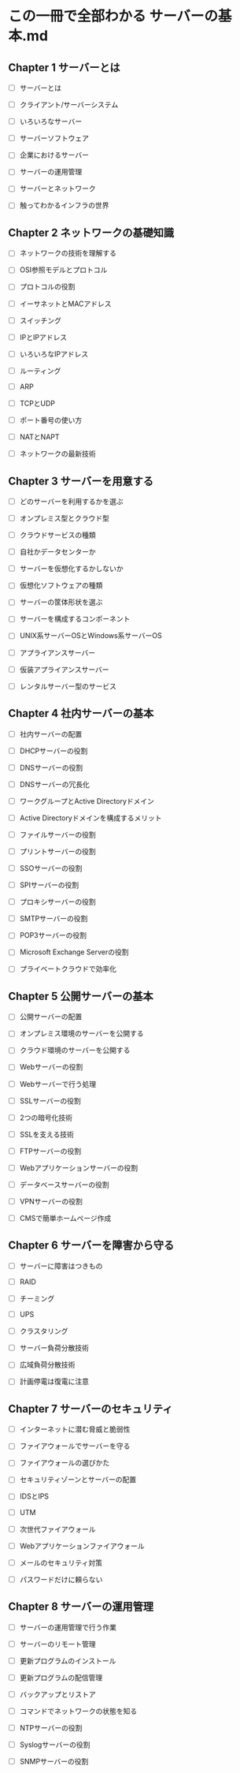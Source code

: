 # この一冊で全部わかる サーバーの基本.md

## Chapter 1 サーバーとは

- [ ] サーバーとは

- [ ] クライアント/サーバーシステム

- [ ] いろいろなサーバー

- [ ] サーバーソフトウェア

- [ ] 企業におけるサーバー

- [ ] サーバーの運用管理

- [ ] サーバーとネットワーク

- [ ] 触ってわかるインフラの世界

## Chapter 2 ネットワークの基礎知識

- [ ] ネットワークの技術を理解する

- [ ] OSI参照モデルとプロトコル

- [ ] プロトコルの役割

- [ ] イーサネットとMACアドレス

- [ ] スイッチング

- [ ] IPとIPアドレス

- [ ] いろいろなIPアドレス

- [ ] ルーティング

- [ ] ARP

- [ ] TCPとUDP

- [ ] ポート番号の使い方

- [ ] NATとNAPT

- [ ] ネットワークの最新技術

## Chapter 3 サーバーを用意する

- [ ] どのサーバーを利用するかを選ぶ

- [ ] オンプレミス型とクラウド型

- [ ] クラウドサービスの種類

- [ ] 自社かデータセンターか

- [ ] サーバーを仮想化するかしないか

- [ ] 仮想化ソフトウェアの種類

- [ ] サーバーの筐体形状を選ぶ

- [ ] サーバーを構成するコンポーネント

- [ ] UNIX系サーバーOSとWindows系サーバーOS

- [ ] アプライアンスサーバー

- [ ] 仮装アプライアンスサーバー

- [ ] レンタルサーバー型のサービス

## Chapter 4 社内サーバーの基本

- [ ] 社内サーバーの配置

- [ ] DHCPサーバーの役割

- [ ] DNSサーバーの役割

- [ ] DNSサーバーの冗長化

- [ ] ワークグループとActive Directoryドメイン

- [ ] Active Directoryドメインを構成するメリット

- [ ] ファイルサーバーの役割

- [ ] プリントサーバーの役割

- [ ] SSOサーバーの役割

- [ ] SPIサーバーの役割

- [ ] プロキシサーバーの役割

- [ ] SMTPサーバーの役割

- [ ] POP3サーバーの役割

- [ ] Microsoft Exchange Serverの役割

- [ ] プライベートクラウドで効率化

## Chapter 5 公開サーバーの基本

- [ ] 公開サーバーの配置

- [ ] オンプレミス環境のサーバーを公開する

- [ ] クラウド環境のサーバーを公開する

- [ ] Webサーバーの役割

- [ ] Webサーバーで行う処理

- [ ] SSLサーバーの役割

- [ ] 2つの暗号化技術

- [ ] SSLを支える技術

- [ ] FTPサーバーの役割

- [ ] Webアプリケーションサーバーの役割

- [ ] データベースサーバーの役割

- [ ] VPNサーバーの役割

- [ ] CMSで簡単ホームページ作成

## Chapter 6 サーバーを障害から守る

- [ ] サーバーに障害はつきもの

- [ ] RAID

- [ ] チーミング

- [ ] UPS

- [ ] クラスタリング

- [ ] サーバー負荷分散技術

- [ ] 広域負荷分散技術

- [ ] 計画停電は復電に注意

## Chapter 7 サーバーのセキュリティ

- [ ] インターネットに潜む脅威と脆弱性

- [ ] ファイアウォールでサーバーを守る

- [ ] ファイアウォールの選びかた

- [ ] セキュリティゾーンとサーバーの配置

- [ ] IDSとIPS

- [ ] UTM

- [ ] 次世代ファイアウォール

- [ ] Webアプリケーションファイアウォール

- [ ] メールのセキュリティ対策

- [ ] パスワードだけに頼らない

## Chapter 8 サーバーの運用管理

- [ ] サーバーの運用管理で行う作業

- [ ] サーバーのリモート管理

- [ ] 更新プログラムのインストール

- [ ] 更新プログラムの配信管理

- [ ] バックアップとリストア

- [ ] コマンドでネットワークの状態を知る

- [ ] NTPサーバーの役割

- [ ] Syslogサーバーの役割

- [ ] SNMPサーバーの役割
